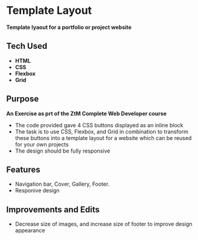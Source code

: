 # Template Layout 

**Template lyaout for a portfolio or project website**

## Tech Used
* **HTML**
* **CSS**
* **Flexbox**
* **Grid**

## Purpose
**An Exercise as prt of the ZtM Complete Web Developer course**
* The code provided gave 4 CSS buttons displayed as an inline block
* The task is to use CSS, Flexbox, and Grid in combination to transform these buttons into a template layout for a website    which can be reused for your own projects
* The design should be fully responsive

## Features
* Navigation bar, Cover, Gallery, Footer.
* Responive design


## Improvements and Edits
* Decrease size of images, and increase size of footer to improve design appearance

 

